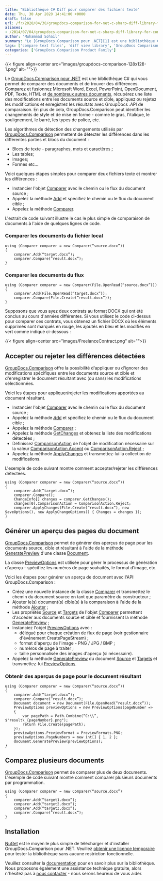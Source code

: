 ```yaml
---
title: "Bibliothèque C# Diff pour comparer des fichiers texte"
date: Thu, 30 Apr 2020 14:41:00 +0000
draft: false
url: /fr/2020/04/30/groupdocs-comparison-for-net-c-sharp-diff-library-for-comparing-text-files/
aliases:
- /2014/07/04/groupdocs-comparison-for-net-c-sharp-diff-library-for-comparing-text-files/
author: 'Muhammad Sohail'
summary: "Le [GroupDocs.Comparison pour .NET][1] est une bibliothèque C# qui vous permet de comparer des documents et de trouver des différences. Comparez et fusionnez Microsoft Word, Excel, PowerPoint, OpenDocument, PDF, Texte, HTML et [de nombreux autres documents][2], récupérez une liste des modifications entre les documents source et cible, appliquez ou rejetez les modifications et enregistrez les résultats avec GroupDocs .API de comparaison. En plus de cela, GroupDocs.Comparison peut identifier les changements de style et de formatage - comme le gras, l'italique, le soulignement, le barré, les types de police, etc."
tags: ['compare text files', 'diff view library', 'GroupDocs Comparison']
categories: ['GroupDocs.Comparison Product Family']
---
```




{{< figure align=center src="images/groupdocs-comparison-128x128-1.png" alt="">}}


Le [GroupDocs.Comparison pour .NET][3] est une bibliothèque C# qui vous permet de comparer des documents et de trouver des différences. Comparez et fusionnez Microsoft Word, Excel, PowerPoint, OpenDocument, PDF, Texte, HTML et [de nombreux autres documents][4], récupérez une liste des modifications entre les documents source et cible, appliquez ou rejetez les modifications et enregistrez les résultats avec GroupDocs .API de comparaison. En plus de cela, GroupDocs.Comparison peut identifier les changements de style et de mise en forme - comme le gras, l'italique, le soulignement, le barré, les types de police, etc.

Les algorithmes de détection des changements utilisés par [GroupDocs.Comparison][5] permettent de détecter les différences dans les différentes parties et blocs du document :

* Blocs de texte - paragraphes, mots et caractères ;
* Les tables;
* Images;
* Formes etc...

Voici quelques étapes simples pour comparer deux fichiers texte et montrer les différences :

* Instancier l'objet [Comparer][6] avec le chemin ou le flux du document source ;
* Appelez la méthode [Add][7] et spécifiez le chemin ou le flux du document cible ;
* Appelez la méthode [Comparer][8].

L'extrait de code suivant illustre le cas le plus simple de comparaison de documents à l'aide de quelques lignes de code.

### Comparer les documents du fichier local

```
using (Comparer comparer = new Comparer(“source.docx”))
{
    comparer.Add(“target.docx”);
    comparer.Compare(“result.docx”);
}
```

### Comparer les documents du flux
```
using (Comparer comparer = new Comparer(File.OpenRead(“source.docx”)))
{
    comparer.Add(File.OpenRead(“target.docx”));
    comparer.Compare(File.Create(“result.docx”));
}
```

Supposons que vous ayez deux contrats au format DOCX qui ont été conclus au cours d'années différentes. Si vous utilisez le code ci-dessus pour comparer ces contrats, vous obtenez un fichier DOCX où les éléments supprimés sont marqués en rouge, les ajoutés en bleu et les modifiés en vert comme indiqué ci-dessous :



{{< figure align=center src="images/FreelanceContract.png" alt="">}}


## Accepter ou rejeter les différences détectées

[GroupDocs.Comparison][9] offre la possibilité d'appliquer ou d'ignorer des modifications spécifiques entre les documents source et cible et d'enregistrer le document résultant avec (ou sans) les modifications sélectionnées.

Voici les étapes pour appliquer/rejeter les modifications apportées au document résultant.

* Instancier l'objet [Comparer][10] avec le chemin ou le flux du document source ;
* Appelez la méthode _[A][11]_[dd][12] et spécifiez le chemin ou le flux du document cible ;
* Appelez la méthode [Comparer][13] ;
* Appelez la méthode [GetChanges][14] et obtenez la liste des modifications détectées ;
* Définissez [ComparisonAction][15] de l'objet de modification nécessaire sur la valeur [ComparisonAction.Accept][16] ou [ComparisonAction.Reject][17] ;
* Appelez la méthode [ApplyChanges][18] et transmettez-lui la collection de modifications.

L'exemple de code suivant montre comment accepter/rejeter les différences détectées.

```
using (Comparer comparer = new Comparer(“source.docx”))
{
    comparer.Add(“target.docx”);
    comparer.Compare();
    ChangeInfo[] changes = comparer.GetChanges();
    changes[0].ComparisonAction = ComparisonAction.Reject;
    comparer.ApplyChanges(File.Create(“result.docx”), new SaveOptions(), new ApplyChangeOptions() { Changes = changes });
}
```

## Générer un aperçu des pages du document

[GroupDocs.Comparison][19] permet de générer des aperçus de page pour les documents source, cible et résultant à l'aide de la méthode [GeneratePreview][20] d'une classe [Document][21].

La classe [PreviewOptions][22] est utilisée pour gérer le processus de génération d'aperçu - spécifiez les numéros de page souhaités, le format d'image, etc.

Voici les étapes pour générer un aperçu de document avec l'API GroupDocs.Comparison :

* Créez une nouvelle instance de la classe [Comparer][23] et transmettez le chemin du document source en tant que paramètre du constructeur ;
* Ajouter le(s) document(s) cible(s) à la comparaison à l'aide de la méthode [Ajouter][24] ;
* Les propriétés [Source][25] et [Targets][26] de l'objet [Comparer][27] permettent d'accéder aux documents source et cible et fournissent la méthode [GeneratePreview][28] ;
* Instanciez l'objet [PreviewOptions][29] avec :
    * délégué pour chaque création de flux de page (voir gestionnaire d'événement CreatePageStream) ;
    * format d'aperçu de l'image - PNG / JPG / BMP ;
    * numéros de page à traiter ;
    * taille personnalisée des images d'aperçu (si nécessaire).
* Appelez la méthode [GeneratePreview][30] du document [Source][31] et [Targets][32] et transmettez-lui [PreviewOptions][33].

### Obtenir des aperçus de page pour le document résultant

```
using (Comparer comparer = new Comparer(“source.docx”))
{
    comparer.Add(“target.docx”);
    comparer.Compare(“result.docx”);
    Document document = new Document(File.OpenRead(“result.docx”));
    PreviewOptions previewOptions = new PreviewOptions(pageNumber =>
    {
        var pagePath = Path.Combine(“C:\\”, $"result\_{pageNumber}.png");
        return File.Create(pagePath);
    });
    previewOptions.PreviewFormat = PreviewFormats.PNG;
    previewOptions.PageNumbers = new int[] { 1, 2 };
    document.GeneratePreview(previewOptions);
}
```

## Comparez plusieurs documents

[GroupDocs.Comparison][34] permet de comparer plus de deux documents. L'exemple de code suivant montre comment comparer plusieurs documents par programmation.

```
using (Comparer comparer = new Comparer(“source.docx”)
{
    comparer.Add(“target1.docx”);
    comparer.Add(“target2.docx”);
    comparer.Add(“target3.docx”);
    comparer.Compare(“result.docx”);
}
```

## Installation

[NuGet][35] est le moyen le plus simple de télécharger et d'installer GroupDocs.Comparison pour .NET. Veuillez [obtenir une licence temporaire][36] pour tester la bibliothèque sans aucune restriction fonctionnelle.

Veuillez consulter la [documentation][37] pour en savoir plus sur la bibliothèque. Nous proposons également une assistance technique gratuite, alors n'hésitez pas à [nous contacter][38] - nous serons heureux de vous aider.


[1]: https://products.groupdocs.com/comparison/net
[2]: https://docs.groupdocs.com/comparison/net
[3]: https://products.groupdocs.com/comparison/net
[4]: https://docs.groupdocs.com/comparison/net
[5]: https://apireference.groupdocs.com/comparison/net
[6]: https://apireference.groupdocs.com/net/comparison/groupdocs.comparison/comparer
[7]: https://apireference.groupdocs.com/net/comparison/groupdocs.comparison/comparer/methods/add/index
[8]: https://apireference.groupdocs.com/net/comparison/groupdocs.comparison/comparer/methods/compare/index
[9]: https://products.groupdocs.com/comparison/net
[10]: https://apireference.groupdocs.com/net/comparison/groupdocs.comparison/comparer
[11]: https://apireference.groupdocs.com/net/comparison/groupdocs.comparison/comparer/methods/add/index
[12]: https://apireference.groupdocs.com/net/comparison/groupdocs.comparison/comparer/methods/add/index
[13]: https://apireference.groupdocs.com/net/comparison/groupdocs.comparison/comparer/methods/compare/index
[14]: https://apireference.groupdocs.com/net/comparison/groupdocs.comparison/comparer/methods/getchanges/index
[15]: https://apireference.groupdocs.com/net/comparison/groupdocs.comparison.result/changeinfo/properties/comparisonaction
[16]: https://apireference.groupdocs.com/net/comparison/groupdocs.comparison.result/comparisonaction
[17]: https://apireference.groupdocs.com/net/comparison/groupdocs.comparison.result/comparisonaction
[18]: https://apireference.groupdocs.com/net/comparison/groupdocs.comparison/comparer/methods/applychanges/index
[19]: https://products.groupdocs.com/comparison/net
[20]: https://apireference.groupdocs.com/net/comparison/groupdocs.comparison/document/methods/generatepreview
[21]: https://apireference.groupdocs.com/net/comparison/groupdocs.comparison/document
[22]: https://apireference.groupdocs.com/net/comparison/groupdocs.comparison.options/previewoptions
[23]: https://apireference.groupdocs.com/net/comparison/groupdocs.comparison/comparer
[24]: https://apireference.groupdocs.com/net/comparison/groupdocs.comparison/comparer/methods/add/index
[25]: https://apireference.groupdocs.com/net/comparison/groupdocs.comparison/comparer/properties/source
[26]: https://apireference.groupdocs.com/net/comparison/groupdocs.comparison/comparer/properties/targets
[27]: https://apireference.groupdocs.com/net/comparison/groupdocs.comparison/comparer
[28]: https://apireference.groupdocs.com/net/comparison/groupdocs.comparison/document/methods/generatepreview
[29]: https://apireference.groupdocs.com/net/comparison/groupdocs.comparison.options/previewoptions
[30]: https://apireference.groupdocs.com/net/comparison/groupdocs.comparison/document/methods/generatepreview
[31]: https://apireference.groupdocs.com/net/comparison/groupdocs.comparison/comparer/properties/source
[32]: https://apireference.groupdocs.com/net/comparison/groupdocs.comparison/comparer/properties/targets
[33]: https://apireference.groupdocs.com/net/comparison/groupdocs.comparison.options/previewoptions
[34]: https://products.groupdocs.com/comparison/net
[35]: https://www.nuget.org/packages/GroupDocs.Comparison/
[36]: https://purchase.groupdocs.com/temporary-license
[37]: https://docs.groupdocs.com/display/comparisonnet/Home
[38]: https://forum.groupdocs.com/


